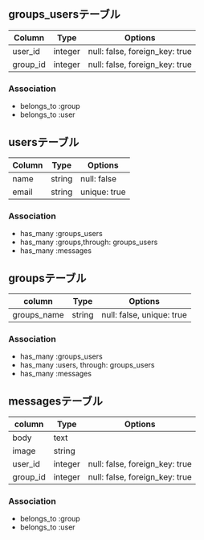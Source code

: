 ## groups_usersテーブル

|Column|Type|Options|
|------|----|-------|
|user_id|integer|null: false, foreign_key: true|
|group_id|integer|null: false, foreign_key: true|

### Association
- belongs_to :group
- belongs_to :user 

## usersテーブル

|Column|Type|Options|
|------|----|-------|
|name|string|null: false|
|email|string|unique: true|

### Association
- has_many :groups_users
- has_many :groups,through: groups_users
- has_many :messages

## groupsテーブル

|column|Type|Options|
|------|----|-------|
|groups_name|string|null: false, unique: true|

### Association
- has_many :groups_users
- has_many :users, through: groups_users
- has_many :messages

## messagesテーブル

|column|Type|Options|
|------|----|-------|
|body|text|
|image|string|
|user_id|integer|null: false, foreign_key: true|
|group_id|integer|null: false, foreign_key: true|

### Association
- belongs_to :group
- belongs_to :user